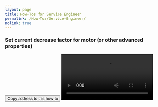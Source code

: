```yaml
---
layout: page
title: How-Tos for Service Engineer
permalink: /How-Tos/Service-Engineer/
nolink: true
---
```



### <a name="Vid001"></a>Set current decrease factor for motor (or other advanced properties)
<button class="btn" data-clipboard-text="{{site.fullUrl}}{{page.url}}#Vid001">
    Copy address to this how-to
</button>
<video  controls class="video-js vjs-16-9" id="CurrentDecreaseFactor" data-setup="{}">
<source src="https://lightconupdater.blob.core.windows.net/topas4infopage/Videos/HowToSetCurrentDecreaseFactor.mp4" type="video/mp4" />
</video>
